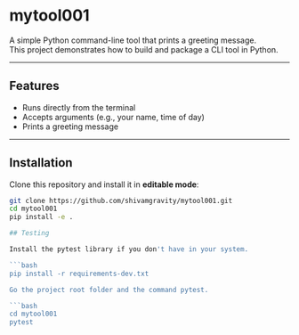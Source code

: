 # mytool001

A simple Python command-line tool that prints a greeting message.  
This project demonstrates how to build and package a CLI tool in Python.

---

## Features
- Runs directly from the terminal
- Accepts arguments (e.g., your name, time of day)
- Prints a greeting message

---

## Installation

Clone this repository and install it in **editable mode**:

```bash
git clone https://github.com/shivamgravity/mytool001.git
cd mytool001
pip install -e .

## Testing

Install the pytest library if you don't have in your system.

```bash
pip install -r requirements-dev.txt

Go the project root folder and the command pytest.

```bash
cd mytool001
pytest